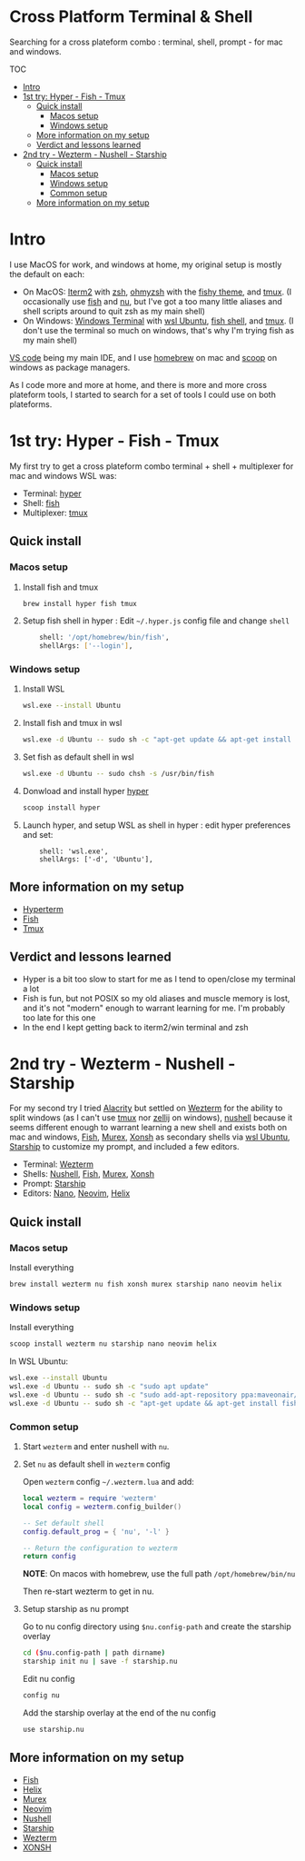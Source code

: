 # Cross Platform Terminal & Shell <!-- omit in toc -->
Searching for a cross plateform combo : terminal, shell, prompt - for mac and windows.

TOC
- [Intro](#intro)
- [1st try: Hyper - Fish - Tmux](#1st-try-hyper---fish---tmux)
	- [Quick install](#quick-install)
		- [Macos setup](#macos-setup)
		- [Windows setup](#windows-setup)
	- [More information on my setup](#more-information-on-my-setup)
	- [Verdict and lessons learned](#verdict-and-lessons-learned)
- [2nd try - Wezterm - Nushell - Starship](#2nd-try---wezterm---nushell---starship)
	- [Quick install](#quick-install-1)
		- [Macos setup](#macos-setup-1)
		- [Windows setup](#windows-setup-1)
		- [Common setup](#common-setup)
	- [More information on my setup](#more-information-on-my-setup-1)

# Intro

I use MacOS for work, and windows at home, my original setup is mostly the default on each:

- On MacOS: [Iterm2](https://iterm2.com/) with [zsh](https://www.zsh.org/), [ohmyzsh](https://ohmyz.sh/) with the [fishy theme](https://github.com/ohmyzsh/ohmyzsh/wiki/Themes#fishy), and [tmux](https://github.com/tmux/tmux/wiki). (I occasionally use [fish](https://fishshell.com/) and [nu](https://www.nushell.sh/), but I've got a too many little aliases and shell scripts around to quit zsh as my main shell)
- On Windows: [Windows Terminal](https://aka.ms/terminal) with [wsl Ubuntu](https://ubuntu.com/desktop/wsl), [fish shell](https://fishshell.com/), and [tmux](https://github.com/tmux/tmux/wiki). (I don't use the terminal so much on windows, that's why I'm trying fish as my main shell)

[VS code](https://code.visualstudio.com/) being my main IDE, and I use [homebrew](https://brew.sh/) on mac and [scoop](https://scoop.sh/) on windows as package managers.

As I code more and more at home, and there is more and more cross plateform tools, I started to search for a set of tools I could use on both plateforms.

# 1st try: Hyper - Fish - Tmux

My first try to get a cross plateform combo terminal + shell + multiplexer for mac and windows WSL was:

- Terminal: [hyper](https://hyper.is/)
- Shell: [fish](https://fishshell.com/)
- Multiplexer: [tmux](https://github.com/tmux/tmux/wiki)

## Quick install

### Macos setup

1. Install fish and tmux
	```sh
	brew install hyper fish tmux
	```
2. Setup fish shell in hyper : Edit `~/.hyper.js` config file and change `shell`
	```sh
		shell: '/opt/homebrew/bin/fish',
		shellArgs: ['--login'],
	```

### Windows setup

1. Install WSL
	```sh
	wsl.exe --install Ubuntu
	```
2. Install fish and tmux in wsl
	```sh
	wsl.exe -d Ubuntu -- sudo sh -c "apt-get update && apt-get install fish tmux"
	```
3. Set fish as default shell in wsl
	```sh
	wsl.exe -d Ubuntu -- sudo chsh -s /usr/bin/fish
	```
4. Donwload and install hyper [hyper](https://hyper.is/)
	```sh
	scoop install hyper
	```
5. Launch hyper, and setup WSL as shell in hyper : edit hyper preferences and set:
	```
		shell: 'wsl.exe',
		shellArgs: ['-d', 'Ubuntu'],
	```

## More information on my setup

- [Hyperterm](./advanced_configs/hyperterm.md)
- [Fish](./advanced_configs/fish.md)
- [Tmux](./advanced_configs/tmux.md)

## Verdict and lessons learned

- Hyper is a bit too slow to start for me as I tend to open/close my terminal a lot
- Fish is fun, but not POSIX so my old aliases and muscle memory is lost, and it's not "modern" enough to warrant learning for me. I'm probably too late for this one
- In the end I kept getting back to iterm2/win terminal and zsh

# 2nd try - Wezterm - Nushell - Starship

For my second try I tried [Alacrity](https://alacritty.org/) but settled on [Wezterm](https://wezfurlong.org/wezterm/index.html) for the ability to split windows (as I can't use [tmux](https://github.com/tmux/tmux/wiki) nor [zellij](https://zellij.dev/) on windows), [nushell](https://www.nushell.sh/) because it seems different enough to warrant learning a new shell and exists both on mac and windows, [Fish](https://fishshell.com/), [Murex](https://murex.rocks/), [Xonsh](https://xon.sh/) as secondary shells via [wsl Ubuntu](https://ubuntu.com/desktop/wsl), [Starship](https://starship.rs/) to customize my prompt, and included a few editors.

- Terminal: [Wezterm](https://wezfurlong.org/wezterm/index.html)
- Shells: [Nushell](https://www.nushell.sh/), [Fish](https://fishshell.com/), [Murex](https://murex.rocks/), [Xonsh](https://xon.sh/)
- Prompt: [Starship](https://starship.rs/)
- Editors: [Nano](https://www.nano-editor.org/), [Neovim](https://neovim.io/), [Helix](https://helix-editor.com/)


## Quick install

### Macos setup

Install everything

```sh
brew install wezterm nu fish xonsh murex starship nano neovim helix 
```
 	
### Windows setup

Install everything
   
```sh
scoop install wezterm nu starship nano neovim helix
```

In WSL Ubuntu:
```sh
wsl.exe --install Ubuntu
wsl.exe -d Ubuntu -- sudo sh -c "sudo apt update"
wsl.exe -d Ubuntu -- sudo sh -c "sudo add-apt-repository ppa:maveonair/helix-editor"
wsl.exe -d Ubuntu -- sudo sh -c "apt-get update && apt-get install fish xonsh tmux helix"
```

### Common setup

1. Start `wezterm` and enter nushell with `nu`.

2. Set `nu` as default shell in `wezterm` config
   
	Open `wezterm` config `~/.wezterm.lua` and add:

	```lua
	local wezterm = require 'wezterm'
	local config = wezterm.config_builder()

	-- Set default shell
	config.default_prog = { 'nu', '-l' }

	-- Return the configuration to wezterm
	return config
	```

	**NOTE**: On macos with homebrew, use the full path `/opt/homebrew/bin/nu`

	Then re-start wezterm to get in nu.
 
3. Setup starship as nu prompt
  
  	Go to nu config directory using `$nu.config-path` and create the starship overlay
	```sh
	cd ($nu.config-path | path dirname)
	starship init nu | save -f starship.nu
	```
  	Edit nu config
	```sh
	config nu
	```
	Add the starship overlay at the end of the nu config
	```sh
	use starship.nu
	```
## More information on my setup  

- [Fish](./advanced_configs/fish.md)
- [Helix](./advanced_configs/helix.md)
- [Murex](./advanced_configs/murex.md)
- [Neovim](./advanced_configs/neovim.md)
- [Nushell](./advanced_configs/nushell.md)
- [Starship](./advanced_configs/starship.md)
- [Wezterm](./advanced_configs/wezterm.md)
- [XONSH](./advanced_configs/xonsh.md)

